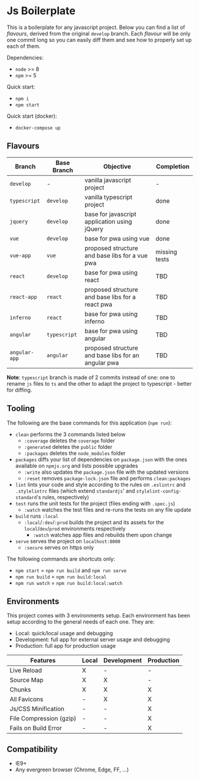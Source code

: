 # Js Boilerplate
This is a boilerplate for any javascript project. Below you can find a list of
_flavours_, derived from the original `develop` branch. Each _flavour_ will be
only one commit long so you can easily diff them and see how to properly set up
each of them.

Dependencies:
- `node` >= 8
- `npm` >= 5

Quick start:
- `npm i`
- `npm start`

Quick start (docker):
- `docker-compose up`

## Flavours
| Branch | Base Branch | Objective | Completion |
| ------ | ------ | ------ | ------ |
| `develop` | - | vanilla javascript project | - |
| `typescript` | `develop` | vanilla typescript project | done |
| `jquery` | `develop` | base for javascript application using jQuery | done |
| `vue` | `develop` | base for pwa using vue | done |
| `vue-app` | `vue` | proposed structure and base libs for a vue pwa | missing tests |
| `react` | `develop` | base for pwa using react | TBD |
| `react-app` | `react` | proposed structure and base libs for a react pwa | TBD |
| `inferno` | `react` | base for pwa using inferno | TBD |
| `angular` | `typescript` | base for pwa using angular | TBD |
| `angular-app` | `angular` | proposed structure and base libs for an angular pwa | TBD |

**Note**: `typescript` branch is made of 2 commits instead of one: one to rename
`js` files to `ts` and the other to adapt the project to typescript - better for
diffing.

## Tooling
The following are the base commands for this application (`npm run`):
- `clean` performs the 3 commands listed below
  - `:coverage` deletes the `coverage` folder
  - `:generated` deletes the `public` folder
  - `:packages` deletes the `node_modules` folder
- `packages` diffs your list of dependencies on `package.json` with the ones
available on `npmjs.org` and lists possible upgrades
  - `:write` also updates the `package.json` file with the updated versions
  - `:reset` removes `package-lock.json` file and performs `clean:packages`
- `lint` lints your code and style according to the rules on `.eslintrc` and
`.stylelintrc` files (which extend `standardjs`' and
`stylelint-config-standard`'s rules, respectively)
- `test` runs the unit tests for the project (files ending with `.spec.js`)
  - `:watch` watches the test files and re-runs the tests on any file update
- `build` runs `:local`
  - `:local`/`:dev`/`:prod` builds the project and its assets for the
    `local`/`dev`/`prod` environments respectively
    - `:watch` watches app files and rebuilds them upon change
- `serve` serves the project on `localhost:8000`
  - `:secure` serves on https only

The following commands are shortcuts only:
- `npm start` = `npm run build` and `npm run serve`
- `npm run build` = `npm run build:local`
- `npm run watch` = `npm run build:local:watch`

## Environments
This project comes with 3 environments setup. Each environment has been setup
according to the general needs of each one. They are:
- Local: quick/local usage and debugging
- Development: full app for external server usage and debugging
- Production: full app for production usage

| Features | Local | Development | Production |
| ------ | ------ | ------ | ------ |
| Live Reload | X | - | - |
| Source Map | X | X | - |
| Chunks | X | X | X |
| All Favicons | - | X | X |
| Js/CSS Minification | - | - | X |
| File Compression (gzip) | - | - | X |
| Fails on Build Error | - | - | X |


## Compatibility
- IE9+
- Any evergreen browser (Chrome, Edge, FF, ...)
